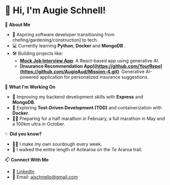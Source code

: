 # 👋 Hi, I'm Augie Schnell!

🌟 **About Me**  
- 🚀 Aspiring software developer transitioning from chefing/gardening/construction] to tech.  
- 💻 Currently learning **Python**, **Docker** and **MongoDB** .  
- 🛠️ Building projects like:
  - **[Mock Job Interview App](https://github.com/AugieAud/Mission3.git)**: A React-based app using generative AI.
  - **[Insurance Recommendation App](https://github.com/YourRepo](https://github.com/AugieAud/Mission-4.git)**: Generative AI-powered application for personalized insurance suggestions.

🌱 **What I'm Working On**  
- 🔧 Improving my backend development skills with **Express** and **MongoDB**.  
- 🧠 Exploring **Test-Driven Development (TDD)** and containerization with **Docker**.  
- 🏃‍♂️ Preparing for a half marathon in February, a full marathon in May and a 100km ultra in October.

✨ **Did you know?**  
- 👨‍🍳 I make my own sourdough every week.  
- 💪 I walked the entire length of Aotearoa on the Te Araroa trail.  

📫 **Connect With Me**  
- 💼 [LinkedIn](https://www.linkedin.com/in/augie-schnell-067980342/) 
- 📧 Email: ajschnello@gmail.com 
